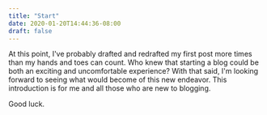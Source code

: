 ```yaml
---
title: "Start"
date: 2020-01-20T14:44:36-08:00
draft: false
---
```


At this point, I've probably drafted and redrafted my first post more times than my hands and toes can count. Who knew that starting a blog could be both an exciting and uncomfortable experience? With that said, I'm looking forward to seeing what would become of this new endeavor. This introduction is for me and all those who are new to blogging.

Good luck.